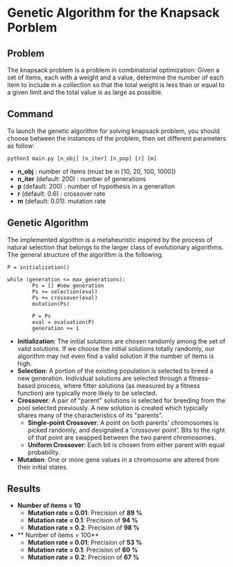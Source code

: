 # Genetic Algorithm for the Knapsack Porblem

## Problem

The knapsack problem is a problem in combinatorial optimization: Given a set of items, each with a weight and a value, determine the number of each item to include in a collection so that the total weight is less than or equal to a given limit and the total value is as large as possible.

## Command

To launch the genetic algorithm for solving knapsack problem, you should choose between the instances of the problem, then set different parameters as follow:

    python3 main.py [n_obj] [n_iter] [n_pop] [r] [m]

* **n_obj**                 :  number of items (must be in [10, 20, 100, 1000])
* **n_iter** (default: 200) :  number of generations
* **p**      (default: 200) :  number of hypothesis in a generation
* **r**      (default: 0.6) :  crossover rate
* **m**      (default: 0.01):  mutation rate

## Genetic Algorithm

The implemented algoithm is a metaheuristic inspired by the process of natural selection that belongs to the larger class of evolutionary algorithms.
The general structure of the algorithm is the following.
    
    P = initialization()
    
    while (generation <= max_generations):
            Ps = [] #new generation
            Ps += selection(eval)
            Ps += crossover(eval)
            mutation(Ps)
            
            P = Ps
            eval = evaluation(P)
            generation += 1

* **Initialization**: The initial solutions are chosen randomly among the set of valid solutions. If we choose the initial solutions totally randomly, our algorithm may not even find a valid solution if the number of items is high.
* **Selection**: A portion of the existing population is selected to breed a new generation. Individual solutions are selected through a fitness-based process, where fitter solutions (as measured by a fitness function) are typically more likely to be selected.
* **Crossover**: A pair of "parent" solutions is selected for breeding from the pool selected previously. A new solution is created which typically shares many of the characteristics of its "parents".
  * **Single-point Crossover**: A point on both parents' chromosomes is picked randomly, and designated a 'crossover point'. Bits to the right of that point are swapped between the two parent chromosomes.
  * **Uniform Crossover**: Each bit is chosen from either parent with equal probability.
* **Mutation**: One or more gene values in a chromosome are altered from their initial states.

## Results

* **Number of items = 10**
  * **Mutation rate = 0.01**: Precision of **89 %**
  * **Mutation rate = 0.1**: Precision of **94 %**
  * **Mutation rate = 0.2**: Precision of **98 %**
* ** Number of items = 100**
  * **Mutation rate = 0.01**: Precision of **53 %**
  * **Mutation rate = 0.1**: Precision of **60 %**
  * **Mutation rate = 0.2**: Precision of **67 %**
